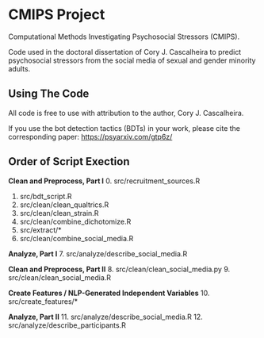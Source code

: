 # CMIPS Project
Computational Methods Investigating Psychosocial Stressors (CMIPS).

Code used in the doctoral dissertation of Cory J. Cascalheira to predict psychosocial stressors from the social media of sexual and gender minority adults.

## Using The Code
All code is free to use with attribution to the author, Cory J. Cascalheira.

If you use the bot detection tactics (BDTs) in your work, please cite the corresponding paper: https://psyarxiv.com/gtp6z/

## Order of Script Exection

**Clean and Preprocess, Part I**
0. src/recruitment_sources.R
1. src/bdt_script.R
2. src/clean/clean_qualtrics.R
3. src/clean/clean_strain.R
4. src/clean/combine_dichotomize.R
5. src/extract/*
6. src/clean/combine_social_media.R

**Analyze, Part I**
7. src/analyze/describe_social_media.R

**Clean and Preprocess, Part II**
8. src/clean/clean_social_media.py
9. src/clean/clean_social_media.R

**Create Features / NLP-Generated Independent Variables**
10. src/create_features/*

**Analyze, Part II**
11. src/analyze/describe_social_media.R
12. src/analyze/describe_participants.R
